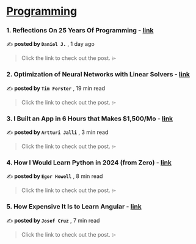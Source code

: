 
<h1><a href=https://medium.com/tag/programming/recommended target="_blank" rel="noopener noreferrer">Programming</a></h1>
<h3>1. Reflections On 25 Years Of Programming - <a href=https://medium.com/@kkmvv/reflections-on-25-years-of-programming-173116995c57?source=tag_recommended_feed---------0-84----------programming----------49b50cd7_aaca_4621_b028_93aef793844f------- target="_blank" rel="noopener noreferrer">link</a></h3>

✍️ **posted by `Daniel J.`** <date> , 1 day ago</date>

<blockquote>Click the link to check out the post. ⌲</blockquote>

<h3>2. Optimization of Neural Networks with Linear Solvers - <a href=https://medium.com/towards-data-science/optimization-of-neural-networks-with-linear-solvers-daa72aacef9f?source=tag_recommended_feed---------1-107----------programming----------49b50cd7_aaca_4621_b028_93aef793844f------- target="_blank" rel="noopener noreferrer">link</a></h3>

✍️ **posted by `Tim Forster`** <date> , 19 min read</date>

<blockquote>Click the link to check out the post. ⌲</blockquote>

<h3>3. I Built an App in 6 Hours that Makes $1,500/Mo - <a href=https://medium.com/@artturi-jalli/i-built-an-app-in-6-hours-that-makes-1-500-mo-85139edee87d?source=tag_recommended_feed---------2-85----------programming----------49b50cd7_aaca_4621_b028_93aef793844f------- target="_blank" rel="noopener noreferrer">link</a></h3>

✍️ **posted by `Artturi Jalli`** <date> , 3 min read</date>

<blockquote>Click the link to check out the post. ⌲</blockquote>

<h3>4. How I Would Learn Python in 2024 (from Zero) - <a href=https://medium.com/towards-data-science/how-i-would-learn-python-in-2024-from-zero-b1c5edcdec84?source=tag_recommended_feed---------3-84----------programming----------49b50cd7_aaca_4621_b028_93aef793844f------- target="_blank" rel="noopener noreferrer">link</a></h3>

✍️ **posted by `Egor Howell`** <date> , 8 min read</date>

<blockquote>Click the link to check out the post. ⌲</blockquote>

<h3>5. How Expensive It Is to Learn Angular - <a href=https://medium.com/stackademic/how-expensive-it-is-to-learn-angular-9268590b499d?source=tag_recommended_feed---------4-107----------programming----------49b50cd7_aaca_4621_b028_93aef793844f------- target="_blank" rel="noopener noreferrer">link</a></h3>

✍️ **posted by `Josef Cruz`** <date> , 7 min read</date>

<blockquote>Click the link to check out the post. ⌲</blockquote>


